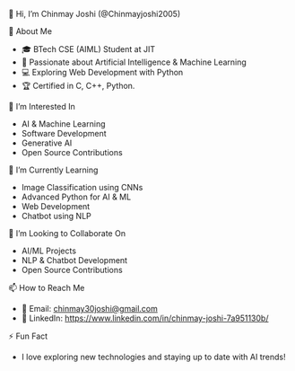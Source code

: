 👋 Hi, I’m Chinmay Joshi (@Chinmayjoshi2005)  

🚀 About Me  
- 🎓 BTech CSE (AIML) Student at JIT  
- 🤖 Passionate about Artificial Intelligence & Machine Learning  
- 💻 Exploring Web Development with Python  
- 🏆 Certified in C, C++, Python.

👀 I’m Interested In  
- AI & Machine Learning  
- Software Development  
- Generative AI  
- Open Source Contributions  

🌱 I’m Currently Learning  
- Image Classification using CNNs  
- Advanced Python for AI & ML  
- Web Development
- Chatbot using NLP 

💞️ I’m Looking to Collaborate On  
- AI/ML Projects  
- NLP & Chatbot Development  
- Open Source Contributions  

📫 How to Reach Me  
- 📩 Email: chinmay30joshi@gmail.com 
- 💼 LinkedIn: https://www.linkedin.com/in/chinmay-joshi-7a951130b/

⚡ Fun Fact  
- I love exploring new technologies and staying up to date with AI trends!  
